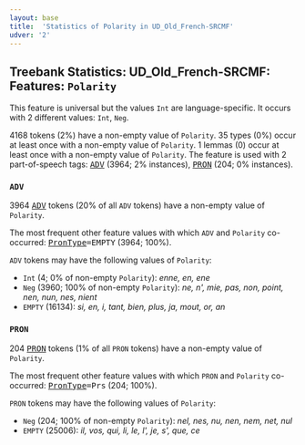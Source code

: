 ```yaml
---
layout: base
title:  'Statistics of Polarity in UD_Old_French-SRCMF'
udver: '2'
---
```


## Treebank Statistics: UD_Old_French-SRCMF: Features: `Polarity`

This feature is universal but the values `Int` are language-specific.
It occurs with 2 different values: `Int`, `Neg`.

4168 tokens (2%) have a non-empty value of `Polarity`.
35 types (0%) occur at least once with a non-empty value of `Polarity`.
1 lemmas (0) occur at least once with a non-empty value of `Polarity`.
The feature is used with 2 part-of-speech tags: <tt><a href="fro_srcmf-pos-ADV.html">ADV</a></tt> (3964; 2% instances), <tt><a href="fro_srcmf-pos-PRON.html">PRON</a></tt> (204; 0% instances).

### `ADV`

3964 <tt><a href="fro_srcmf-pos-ADV.html">ADV</a></tt> tokens (20% of all `ADV` tokens) have a non-empty value of `Polarity`.

The most frequent other feature values with which `ADV` and `Polarity` co-occurred: <tt><a href="fro_srcmf-feat-PronType.html">PronType</a></tt><tt>=EMPTY</tt> (3964; 100%).

`ADV` tokens may have the following values of `Polarity`:

* `Int` (4; 0% of non-empty `Polarity`): <em>enne, en, ene</em>
* `Neg` (3960; 100% of non-empty `Polarity`): <em>ne, n', mie, pas, non, point, nen, nun, nes, nient</em>
* `EMPTY` (16134): <em>si, en, i, tant, bien, plus, ja, mout, or, an</em>

### `PRON`

204 <tt><a href="fro_srcmf-pos-PRON.html">PRON</a></tt> tokens (1% of all `PRON` tokens) have a non-empty value of `Polarity`.

The most frequent other feature values with which `PRON` and `Polarity` co-occurred: <tt><a href="fro_srcmf-feat-PronType.html">PronType</a></tt><tt>=Prs</tt> (204; 100%).

`PRON` tokens may have the following values of `Polarity`:

* `Neg` (204; 100% of non-empty `Polarity`): <em>nel, nes, nu, nen, nem, net, nul</em>
* `EMPTY` (25006): <em>il, vos, qui, li, le, l', je, s', que, ce</em>


